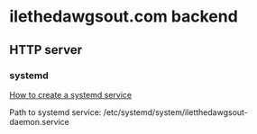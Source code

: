# ilethedawgsout.com backend

## HTTP server

### systemd

[How to create a systemd service](https://medium.com/@benmorel/creating-a-linux-service-with-systemd-611b5c8b91d6)

Path to systemd service:
/etc/systemd/system/iletthedawgsout-daemon.service

